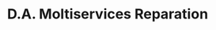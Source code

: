 ---
title: "D.A. Moltiservices Reparation"
url: /petit-bourg/d-a-moltiservices-reparation/
shop: Autowerkstatt
---